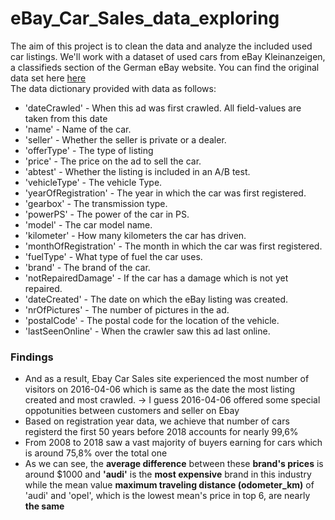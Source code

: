 # eBay_Car_Sales_data_exploring

The aim of this project is to clean the data and analyze the included used car listings. We'll work with a dataset of used cars from eBay Kleinanzeigen, a classifieds section of the German eBay website. You can find the original data set here [here](https://www.kaggle.com/orgesleka/used-cars-database)
<br>
The data dictionary provided with data as follows:
- 'dateCrawled' - When this ad was first crawled. All field-values are taken from this date
- 'name' - Name of the car.
- 'seller' - Whether the seller is private or a dealer.
- 'offerType' - The type of listing
- 'price' - The price on the ad to sell the car.
- 'abtest' - Whether the listing is included in an A/B test.
- 'vehicleType' - The vehicle Type.
- 'yearOfRegistration' - The year in which the car was first registered.
- 'gearbox' - The transmission type.
- 'powerPS' - The power of the car in PS.
- 'model' - The car model name.
- 'kilometer' - How many kilometers the car has driven.
- 'monthOfRegistration' - The month in which the car was first registered.
- 'fuelType' - What type of fuel the car uses.
- 'brand' - The brand of the car.
- 'notRepairedDamage' - If the car has a damage which is not yet repaired.
- 'dateCreated' - The date on which the eBay listing was created.
- 'nrOfPictures' - The number of pictures in the ad.
- 'postalCode' - The postal code for the location of the vehicle.
- 'lastSeenOnline' - When the crawler saw this ad last online.

### Findings
- And as a result, Ebay Car Sales site experienced the most number of visitors on 2016-04-06 which is same as the date the most listing created and most crawled. -> I guess 2016-04-06 offered some special oppotunities between customers and seller on Ebay  
- Based on registration year data, we achieve that number of cars registerd the first 50 years before 2018 accounts for nearly 99,6%
- From 2008 to 2018 saw a vast majority of buyers earning for cars which is around 75,8% over the total one
- As we can see, the **average difference** between these **brand's prices** is around \$1000 and **'audi'** is the **most expensive** brand in this industry while the mean value **maximum traveling distance (odometer_km)** of 'audi' and 'opel', which is the lowest mean's price in top 6, are nearly **the same**
